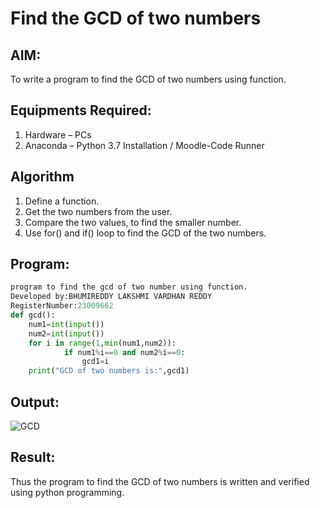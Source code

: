 # Find the GCD of two numbers

## AIM:
To write a program to find the GCD of two numbers using function.

## Equipments Required:
1. Hardware – PCs
2. Anaconda – Python 3.7 Installation / Moodle-Code Runner

## Algorithm
1. Define a function.
2. Get the two numbers from the user.
3. Compare the two values, to find the smaller number.
4. Use for() and if() loop to find the GCD of the two numbers.

## Program:
```python
program to find the gcd of two number using function.
Developed by:BHUMIREDDY LAKSHMI VARDHAN REDDY
RegisterNumber:23009662
def gcd():
    num1=int(input())
    num2=int(input())
    for i in range(1,min(num1,num2)):
            if num1%i==0 and num2%i==0:
                gcd1=i
    print("GCD of two numbers is:",gcd1)
```

## Output:
![GCD](https://github.com/BhumireddyLakshmivardhanreddy/GCD-of-two-numbers/assets/148514637/e3eae95a-d203-4312-8e3a-53c11a4ed449)

## Result:
Thus the program to find the GCD of two numbers is written and verified using python programming.
